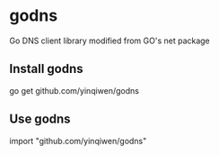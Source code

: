 godns
=======

Go DNS client library modified from GO's net package 

## Install godns

go get github.com/yinqiwen/godns

## Use godns

import "github.com/yinqiwen/godns"
